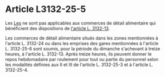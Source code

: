 # Article L3132-25-5

Les [Les][1] ne sont pas applicables aux commerces de détail alimentaire qui bénéficient des dispositions de [l'article L. 3132-13][2].

Les commerces de détail alimentaire situés dans les zones mentionnées à l'article L. 3132-24 ou dans les emprises des gares mentionnées à l'article L. 3132-25-6 sont soumis, pour la période du dimanche s'achevant à treize heures, à l'article L. 3132-13. Après treize heures, ils peuvent donner le repos hebdomadaire par roulement pour tout ou partie du personnel selon les modalités définies aux II et III de l'article L. 3132-25-3 et à l'article L. 3132-25-4.

 [1]: /affichCodeArticle.do?cidTexte=LEGITEXT000006072050&idArticle=LEGIARTI000031013500&dateTexte=&categorieLien=id
 [2]: /affichCodeArticle.do?cidTexte=LEGITEXT000006072050&idArticle=LEGIARTI000031013514&dateTexte=&categorieLien=id